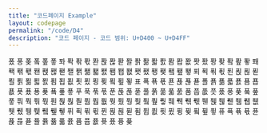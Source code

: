 ```yaml
---
title: "코드페이지 Example"
layout: codepage
permalink: "/code/D4"
description: "코드 페이지 - 코드 범위: U+D400 ~ U+D4FF"
---
```


<span class="character">퐀</span>
<span class="character">퐁</span>
<span class="character">퐂</span>
<span class="code tofu"></span>
<span class="character">퐄</span>
<span class="code tofu"></span>
<span class="character">퐆</span>
<span class="character">퐇</span>
<span class="character">퐈</span>
<span class="character">퐉</span>
<span class="character">퐊</span>
<span class="character">퐋</span>
<span class="character">퐌</span>
<span class="character">퐍</span>
<span class="character">퐎</span>
<span class="character">퐏</span>
<span class="character">퐐</span>
<span class="character">퐑</span>
<span class="character">퐒</span>
<span class="character">퐓</span>
<span class="character">퐔</span>
<span class="code tofu"></span>
<span class="code tofu"></span>
<span class="code tofu"></span>
<span class="character">퐘</span>
<span class="character">퐙</span>
<span class="character">퐚</span>
<span class="character">퐛</span>
<span class="character">퐜</span>
<span class="character">퐝</span>
<span class="character">퐞</span>
<span class="code tofu"></span>
<span class="character">퐠</span>
<span class="code tofu"></span>
<span class="character">퐢</span>
<span class="character">퐣</span>
<span class="character">퐤</span>
<span class="character">퐥</span>
<span class="character">퐦</span>
<span class="character">퐧</span>
<span class="character">퐨</span>
<span class="character">퐩</span>
<span class="character">퐪</span>
<span class="character">퐫</span>
<span class="character">퐬</span>
<span class="character">퐭</span>
<span class="character">퐮</span>
<span class="character">퐯</span>
<span class="character">퐰</span>
<span class="code tofu"></span>
<span class="code tofu"></span>
<span class="code tofu"></span>
<span class="character">퐴</span>
<span class="character">퐵</span>
<span class="character">퐶</span>
<span class="character">퐷</span>
<span class="character">퐸</span>
<span class="character">퐹</span>
<span class="character">퐺</span>
<span class="code tofu"></span>
<span class="character">퐼</span>
<span class="code tofu"></span>
<span class="character">퐾</span>
<span class="character">퐿</span>
<span class="character">푀</span>
<span class="character">푁</span>
<span class="character">푂</span>
<span class="character">푃</span>
<span class="character">푄</span>
<span class="character">푅</span>
<span class="character">푆</span>
<span class="character">푇</span>
<span class="character">푈</span>
<span class="character">푉</span>
<span class="character">푊</span>
<span class="character">푋</span>
<span class="character">푌</span>
<span class="code tofu"></span>
<span class="code tofu"></span>
<span class="code tofu"></span>
<span class="character">푐</span>
<span class="character">푑</span>
<span class="character">푒</span>
<span class="character">푓</span>
<span class="character">푔</span>
<span class="character">푕</span>
<span class="character">푖</span>
<span class="code tofu"></span>
<span class="character">푘</span>
<span class="code tofu"></span>
<span class="character">푚</span>
<span class="character">푛</span>
<span class="character">표</span>
<span class="character">푝</span>
<span class="character">푞</span>
<span class="character">푟</span>
<span class="character">푠</span>
<span class="character">푡</span>
<span class="character">푢</span>
<span class="character">푣</span>
<span class="character">푤</span>
<span class="character">푥</span>
<span class="character">푦</span>
<span class="character">푧</span>
<span class="character">푨</span>
<span class="code tofu"></span>
<span class="code tofu"></span>
<span class="code tofu"></span>
<span class="character">푬</span>
<span class="character">푭</span>
<span class="character">푮</span>
<span class="character">푯</span>
<span class="character">푰</span>
<span class="character">푱</span>
<span class="character">푲</span>
<span class="code tofu"></span>
<span class="character">푴</span>
<span class="code tofu"></span>
<span class="character">푶</span>
<span class="character">푷</span>
<span class="character">푸</span>
<span class="character">푹</span>
<span class="character">푺</span>
<span class="character">푻</span>
<span class="character">푼</span>
<span class="character">푽</span>
<span class="character">푾</span>
<span class="character">푿</span>
<span class="character">풀</span>
<span class="character">풁</span>
<span class="character">풂</span>
<span class="character">풃</span>
<span class="character">풄</span>
<span class="code tofu"></span>
<span class="code tofu"></span>
<span class="code tofu"></span>
<span class="character">품</span>
<span class="character">풉</span>
<span class="character">풊</span>
<span class="character">풋</span>
<span class="character">풌</span>
<span class="character">풍</span>
<span class="character">풎</span>
<span class="code tofu"></span>
<span class="character">풐</span>
<span class="code tofu"></span>
<span class="character">풒</span>
<span class="character">풓</span>
<span class="character">풔</span>
<span class="character">풕</span>
<span class="character">풖</span>
<span class="character">풗</span>
<span class="character">풘</span>
<span class="character">풙</span>
<span class="character">풚</span>
<span class="character">풛</span>
<span class="code tofu"></span>
<span class="code tofu"></span>
<span class="code tofu"></span>
<span class="code tofu"></span>
<span class="code tofu"></span>
<span class="code tofu"></span>
<span class="code tofu"></span>
<span class="code tofu"></span>
<span class="character">풤</span>
<span class="character">풥</span>
<span class="character">풦</span>
<span class="character">풧</span>
<span class="character">풨</span>
<span class="character">풩</span>
<span class="character">풪</span>
<span class="code tofu"></span>
<span class="character">풬</span>
<span class="code tofu"></span>
<span class="character">풮</span>
<span class="character">풯</span>
<span class="character">풰</span>
<span class="character">풱</span>
<span class="character">풲</span>
<span class="character">풳</span>
<span class="character">풴</span>
<span class="character">풵</span>
<span class="character">풶</span>
<span class="character">풷</span>
<span class="code tofu"></span>
<span class="code tofu"></span>
<span class="code tofu"></span>
<span class="code tofu"></span>
<span class="code tofu"></span>
<span class="code tofu"></span>
<span class="code tofu"></span>
<span class="code tofu"></span>
<span class="character">퓀</span>
<span class="character">퓁</span>
<span class="character">퓂</span>
<span class="character">퓃</span>
<span class="character">퓄</span>
<span class="character">퓅</span>
<span class="character">퓆</span>
<span class="code tofu"></span>
<span class="character">퓈</span>
<span class="code tofu"></span>
<span class="character">퓊</span>
<span class="character">퓋</span>
<span class="character">퓌</span>
<span class="character">퓍</span>
<span class="character">퓎</span>
<span class="character">퓏</span>
<span class="character">퓐</span>
<span class="character">퓑</span>
<span class="character">퓒</span>
<span class="character">퓓</span>
<span class="code tofu"></span>
<span class="code tofu"></span>
<span class="code tofu"></span>
<span class="code tofu"></span>
<span class="code tofu"></span>
<span class="code tofu"></span>
<span class="code tofu"></span>
<span class="code tofu"></span>
<span class="character">퓜</span>
<span class="character">퓝</span>
<span class="character">퓞</span>
<span class="character">퓟</span>
<span class="character">퓠</span>
<span class="character">퓡</span>
<span class="character">퓢</span>
<span class="code tofu"></span>
<span class="character">퓤</span>
<span class="code tofu"></span>
<span class="character">퓦</span>
<span class="character">퓧</span>
<span class="character">퓨</span>
<span class="character">퓩</span>
<span class="character">퓪</span>
<span class="character">퓫</span>
<span class="character">퓬</span>
<span class="character">퓭</span>
<span class="character">퓮</span>
<span class="character">퓯</span>
<span class="character">퓰</span>
<span class="character">퓱</span>
<span class="character">퓲</span>
<span class="character">퓳</span>
<span class="character">퓴</span>
<span class="code tofu"></span>
<span class="code tofu"></span>
<span class="code tofu"></span>
<span class="character">퓸</span>
<span class="character">퓹</span>
<span class="character">퓺</span>
<span class="character">퓻</span>
<span class="character">퓼</span>
<span class="character">퓽</span>
<span class="character">퓾</span>
<span class="code tofu"></span>